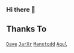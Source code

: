 ### Hi there 👋

## Thanks To
[`Dave`](https://github.com/noizydev)
[`JarXr`](https://github.com/kuhakuuxr)
[`Manxtodd`](https://github.com/manxtodd)
[`Aqul`](https://github.com/zennn08)
